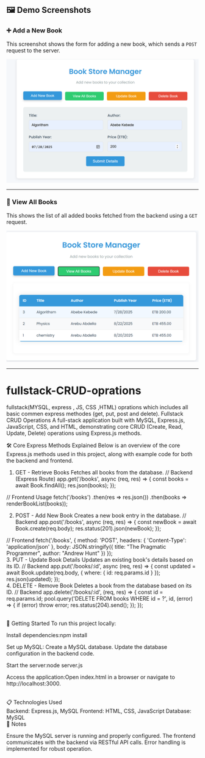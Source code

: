 ## 🖼️ Demo Screenshots

### ➕ Add a New Book
This screenshot shows the form for adding a new book, which sends a `POST` request to the server.

![Add New Book](addNew.png)

---

### 📖 View All Books
This shows the list of all added books fetched from the backend using a `GET` request.

![View Books](veiw.png)

---

# fullstack-CRUD-oprations
fullstack(MYSQL, express , JS, CSS ,HTML) oprations which includes all basic commen express methodes (get, put, post and delete).
Fullstack CRUD Operations
A full-stack application built with MySQL, Express.js, JavaScript, CSS, and HTML, demonstrating core CRUD (Create, Read, Update, Delete) operations using Express.js methods.<br>

🛠️ Core Express Methods Explained
Below is an overview of the core Express.js methods used in this project, along with example code for both the backend and frontend. <br>
1. GET - Retrieve Books
Fetches all books from the database.
// Backend (Express Route)
app.get('/books', async (req, res) => {
  const books = await Book.findAll();
  res.json(books);
});

// Frontend Usage
fetch('/books')
  .then(res => res.json())
  .then(books => renderBookList(books));<br>

2. POST - Add New Book
Creates a new book entry in the database.
// Backend
app.post('/books', async (req, res) => {
  const newBook = await Book.create(req.body);
  res.status(201).json(newBook);
});

// Frontend
fetch('/books', {
  method: 'POST',
  headers: { 'Content-Type': 'application/json' },
  body: JSON.stringify({
    title: "The Pragmatic Programmer",
    author: "Andrew Hunt"
  })
});
<br>
3. PUT - Update Book Details
Updates an existing book's details based on its ID.
// Backend
app.put('/books/:id', async (req, res) => {
  const updated = await Book.update(req.body, {
    where: { id: req.params.id }
  });
  res.json(updated);
});
<br>
4. DELETE - Remove Book
Deletes a book from the database based on its ID.
// Backend
app.delete('/books/:id', (req, res) => {
  const id = req.params.id;
  pool.query('DELETE FROM books WHERE id = ?', id, (error) => {
    if (error) throw error;
    res.status(204).send();
  });
});

<br>
🚀 Getting Started
To run this project locally:


Install dependencies:npm install


Set up MySQL:
Create a MySQL database.
Update the database configuration in the backend code.


Start the server:node server.js


Access the application:Open index.html in a browser or navigate to http://localhost:3000.

<br>
📋 Technologies Used
<br>
Backend: Express.js, MySQL
Frontend: HTML, CSS, JavaScript
Database: MySQL

<br>
📝 Notes

Ensure the MySQL server is running and properly configured.
The frontend communicates with the backend via RESTful API calls.
Error handling is implemented for robust operation.

